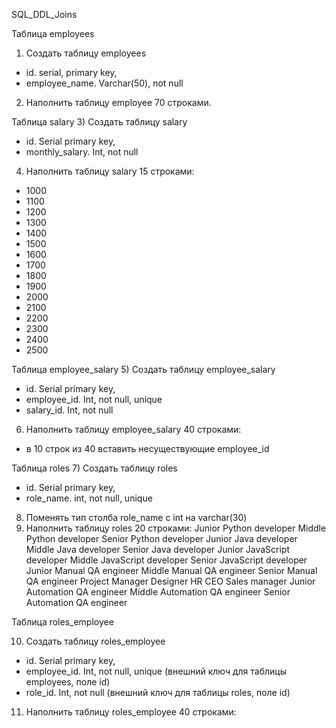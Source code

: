 SQL_DDL_Joins

Таблица employees
1) Создать таблицу employees
- id. serial, primary key,
- employee_name. Varchar(50), not null
2) Наполнить таблицу employee 70 строками.

Таблица salary
3) Создать таблицу salary
- id. Serial primary key,
- monthly_salary. Int, not null
4) Наполнить таблицу salary 15 строками:
- 1000
- 1100
- 1200
- 1300
- 1400
- 1500
- 1600
- 1700
- 1800
- 1900
- 2000
- 2100
- 2200
- 2300
- 2400
- 2500

Таблица employee_salary
5) Создать таблицу employee_salary
- id. Serial primary key,
- employee_id. Int, not null, unique
- salary_id. Int, not null
6) Наполнить таблицу employee_salary 40 строками:
- в 10 строк из 40 вставить несуществующие employee_id

Таблица roles
7) Создать таблицу roles
- id. Serial primary key,
- role_name. int, not null, unique
8) Поменять тип столба role_name с int на varchar(30)
9) Наполнить таблицу roles 20 строками:
Junior Python developer
Middle Python developer
Senior Python developer
Junior Java developer
Middle Java developer
Senior Java developer
Junior JavaScript developer
Middle JavaScript developer
Senior JavaScript developer
Junior Manual QA engineer
Middle Manual QA engineer
Senior Manual QA engineer
Project Manager
Designer
HR
CEO
Sales manager
Junior Automation QA engineer
Middle Automation QA engineer
Senior Automation QA engineer

Таблица roles_employee

10) Создать таблицу roles_employee
- id. Serial primary key,
- employee_id. Int, not null, unique (внешний ключ для таблицы employees, поле id)
- role_id. Int, not null (внешний ключ для таблицы roles, поле id)
11) Наполнить таблицу roles_employee 40 строками:
